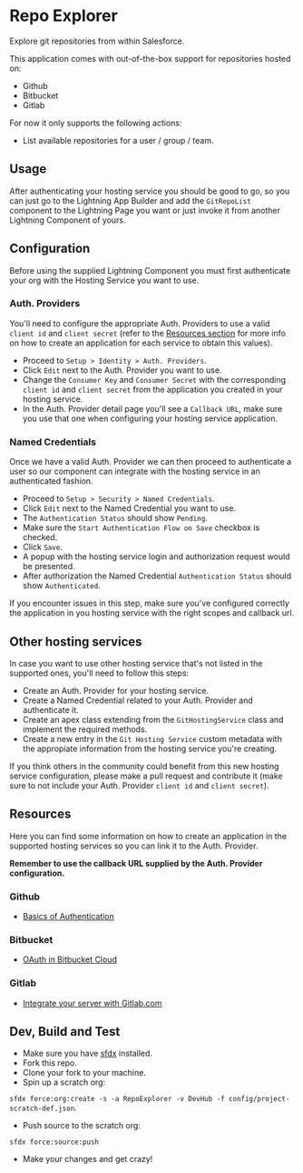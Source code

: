 # Repo Explorer

Explore git repositories from within Salesforce.

This application comes with out-of-the-box support for repositories hosted on:

* Github
* Bitbucket
* Gitlab

For now it only supports the following actions:

* List available repositories for a user / group / team. 

## Usage

After authenticating your hosting service you should be good to go, so you can just go to the Lightning App Builder and add the `GitRepoList` component to the Lightning Page you want or just invoke it from another Lightning Component of yours.


## Configuration

Before using the supplied Lightning Component you must first authenticate your org with the Hosting Service you want to use.


### Auth. Providers

You'll need to configure the appropriate Auth. Providers to use a valid `client id` and `client secret` (refer to the [Resources section](#resources) for more info on how to create an application for each service to obtain this values).

* Proceed to `Setup > Identity > Auth. Providers`.
* Click `Edit` next to the Auth. Provider you want to use.
* Change the `Consumer Key` and `Consumer Secret` with the corresponding `client id` and `client secret` from the application you created in your hosting service.
* In the Auth. Provider detail page you'll see a `Callback URL`, make sure you use that one when configuring your hosting service application.


### Named Credentials

Once we have a valid Auth. Provider we can then proceed to authenticate a user so our component can integrate with the hosting service in an authenticated fashion.

* Proceed to `Setup > Security > Named Credentials`.
* Click `Edit` next to the Named Credential you want to use.
* The `Authentication Status` should show `Pending`.
* Make sure the `Start Authentication Flow on Save` checkbox is checked.
* Click `Save`.
* A popup with the hosting service login and authorization request would be presented.
* After authorization the Named Credential `Authentication Status` should show `Authenticated`.

If you encounter issues in this step, make sure you've configured correctly the application in you hosting service with the right scopes and callback url.


## Other hosting services

In case you want to use other hosting service that's not listed in the supported ones, you'll need to follow this steps:

* Create an Auth. Provider for your hosting service.
* Create a Named Credential related to your Auth. Provider and authenticate it.
* Create an apex class extending from the `GitHostingService` class and implement the required methods.
* Create a new entry in the `Git Hosting Service` custom metadata with the appropiate information from the hosting service you're creating.

If you think others in the community could benefit from this new hosting service configuration, please make a pull request and contribute it (make sure to not include your Auth. Provider `client id` and `client secret`).

## Resources

Here you can find some information on how to create an application in the supported hosting services so you can link it to the Auth. Provider.

**Remember to use the callback URL supplied by the Auth. Provider configuration.**

### Github
* [Basics of Authentication](https://developer.github.com/v3/guides/basics-of-authentication/#registering-your-app)

### Bitbucket
* [OAuth in Bitbucket Cloud](https://confluence.atlassian.com/bitbucket/oauth-on-bitbucket-cloud-238027431.html#OAuthonBitbucketCloud-Createaconsumer)

### Gitlab
* [Integrate your server with Gitlab.com](https://docs.gitlab.com/ee/integration/gitlab.html)

## Dev, Build and Test

* Make sure you have [sfdx](https://developer.salesforce.com/tools/sfdxcli) installed.
* Fork this repo.
* Clone your fork to your machine.
* Spin up a scratch org:

`sfdx force:org:create -s -a RepoExplorer -v DevHub -f config/project-scratch-def.json`.

* Push source to the scratch org:

`sfdx force:source:push`

* Make your changes and get crazy!
